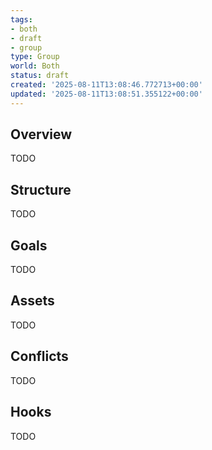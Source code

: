 ```yaml
---
tags:
- both
- draft
- group
type: Group
world: Both
status: draft
created: '2025-08-11T13:08:46.772713+00:00'
updated: '2025-08-11T13:08:51.355122+00:00'
---
```



## Overview

TODO
## Structure

TODO
## Goals

TODO
## Assets

TODO
## Conflicts

TODO
## Hooks

TODO
